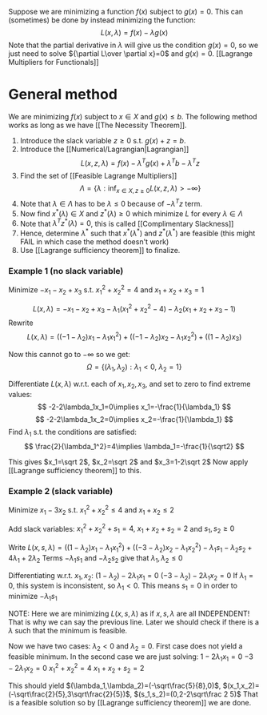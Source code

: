 Suppose we are minimizing a function $f(x)$ subject to $g(x)=0$. 
This can (sometimes) be done by instead minimizing the function:
$$
L(x,\lambda)= f(x) -\lambda g(x)
$$
Note that the partial derivative in $\lambda$ will give us the condition $g(x)=0$, 
so we just need to solve ${\partial L\over \partial x}=0$ and $g(x)=0$. 
[[Lagrange Multipliers for Functionals]]

# General method
We are minimizing $f(x)$ subject to $x\in X$ and $g(x)\leq b$. 
The following method works as long as we have [[The Necessity Theorem]].
1. Introduce the slack variable $z\geq 0$ s.t. $g(x)+z=b$.
2. Introduce the [[Numerical/Lagrangian|Lagrangian]] 
$$
L(x,z,\lambda)=f(x)-\lambda^T g(x)+\lambda^T b-\lambda^T z
$$
3. Find the set of [[Feasible Lagrange Multipliers]]
$$
\Lambda=\{\lambda : \inf_{x\in X,z\geq 0}L(x,z,\lambda) > -\infty\}
$$
4. Note that $\lambda\in\Lambda$ has to be $\lambda\leq 0$ because of $-\lambda^Tz$ term.
5. Now find $x^*(\lambda)\in X$ and $z^*(\lambda)\geq 0$ 
   which minimize $L$ for every $\lambda\in\Lambda$
6. Note that $\lambda^Tz^*(\lambda)=0$, 
   this is called [[Complimentary Slackness]]
7. Hence, determine $\lambda^*$ such that $x^*(\lambda ^{*})$ and $z^*(\lambda ^{*})$ are feasible 
   (this might FAIL in which case the method doesn't work)
8. Use [[Lagrange sufficiency theorem]] to finalize.
### Example 1 (no slack variable)
Minimize $-x_1-x_2+x_3$
s.t. $x_1^2+x_2^2=4$ and $x_1+x_2+x_3=1$

$$
L(x,\lambda)=-x_1-x_2+x_3-\lambda_1(x_1^2+x_2^2-4)-\lambda_2(x_1+x_2+x_3-1)
$$
Rewrite 
$$
L(x,\lambda)=((-1-\lambda_2)x_1-\lambda_1x_1^2)  + ((-1-\lambda_2)x_2-\lambda_1x_2^2) + ((1-\lambda_2)x_3)
$$

Now this cannot go to $-\infty$ so we get:
$$
\Omega = \{(\lambda_1,\lambda_2):\lambda_1<0,\ \lambda_2 =1\}
$$

Differentiate $L(x,\lambda)$ w.r.t. each of $x_1,x_2,x_3$, 
and set to zero to find extreme values:
$$
-2-2\lambda_1x_1=0\implies x_1=-\frac{1}{\lambda_1}
$$
$$
-2-2\lambda_1x_2=0\implies x_2=-\frac{1}{\lambda_1}
$$
Find $\lambda_1$ s.t. the conditions are satisfied:
$$
\frac{2}{\lambda_1^2}=4\implies \lambda_1=-\frac{1}{\sqrt2}
$$

This gives $x_1=\sqrt 2$, $x_2=\sqrt 2$ and $x_3=1-2\sqrt 2$
Now apply [[Lagrange sufficiency theorem]] to this.

### Example 2 (slack variable)

Minimize $x_1-3x_2$
s.t. $x_1^2+x_2^2\leq 4$ and $x_1+x_2\leq 2$

Add slack variables:
$x_1^2+x_2^2+s_1=4,\ x_1+x_2+s_2=2$ and $s_1,s_2\geq 0$

Write $L(x,s,\lambda)=((1-\lambda_2)x_1-\lambda_1x_1^2) + ((-3-\lambda_2)x_2-\lambda_1x_2^2)-\lambda_1s_1-\lambda_2s_2+4\lambda_1+2\lambda_2$
Terms $-\lambda_1s_1$ and $-\lambda_2s_2$ give that $\lambda_1,\lambda_2\leq 0$

Differentiating w.r.t. $x_1,x_2$:
$(1-\lambda_2)-2\lambda_1x_1=0$
$(-3-\lambda_2)-2\lambda_1x_2=0$
If $\lambda_1=0$, this system is inconsistent, so $\lambda_1<0$. This means $s_1=0$ in order to minimize $-\lambda_1s_1$

NOTE: Here we are minimizing $L(x,s,\lambda)$ as if $x,s,\lambda$ are all INDEPENDENT! 
That is why we can say the previous line. 
Later we should check if there is a $\lambda$ such that the minimum is feasible.

Now we have two cases: $\lambda_2<0$ and $\lambda_2=0$. First case does not yield a feasible minimum. In the second case we are just solving:
$1-2\lambda_1x_1=0$
$-3-2\lambda_1x_2=0$
$x_1^2+x_2^2=4$
$x_1+x_2+s_2=2$

This should yield $(\lambda_1,\lambda_2)=(-\sqrt\frac{5}{8},0)$, $(x_1,x_2)=(-\sqrt\frac{2}{5},3\sqrt\frac{2}{5})$, $(s_1,s_2)=(0,2-2\sqrt\frac 2 5)$
That is a feasible solution so by [[Lagrange sufficiency theorem]] we are done.



